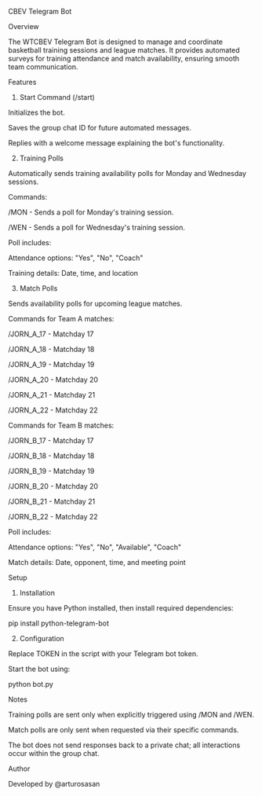 CBEV Telegram Bot

Overview

The WTCBEV Telegram Bot is designed to manage and coordinate basketball training sessions and league matches. It provides automated surveys for training attendance and match availability, ensuring smooth team communication.

Features

1. Start Command (/start)

Initializes the bot.

Saves the group chat ID for future automated messages.

Replies with a welcome message explaining the bot's functionality.

2. Training Polls

Automatically sends training availability polls for Monday and Wednesday sessions.

Commands:

/MON - Sends a poll for Monday's training session.

/WEN - Sends a poll for Wednesday's training session.

Poll includes:

Attendance options: "Yes", "No", "Coach"

Training details: Date, time, and location

3. Match Polls

Sends availability polls for upcoming league matches.

Commands for Team A matches:

/JORN_A_17 - Matchday 17

/JORN_A_18 - Matchday 18

/JORN_A_19 - Matchday 19

/JORN_A_20 - Matchday 20

/JORN_A_21 - Matchday 21

/JORN_A_22 - Matchday 22

Commands for Team B matches:

/JORN_B_17 - Matchday 17

/JORN_B_18 - Matchday 18

/JORN_B_19 - Matchday 19

/JORN_B_20 - Matchday 20

/JORN_B_21 - Matchday 21

/JORN_B_22 - Matchday 22

Poll includes:

Attendance options: "Yes", "No", "Available", "Coach"

Match details: Date, opponent, time, and meeting point

Setup

1. Installation

Ensure you have Python installed, then install required dependencies:

pip install python-telegram-bot

2. Configuration

Replace TOKEN in the script with your Telegram bot token.

Start the bot using:

python bot.py

Notes

Training polls are sent only when explicitly triggered using /MON and /WEN.

Match polls are only sent when requested via their specific commands.

The bot does not send responses back to a private chat; all interactions occur within the group chat.

Author

Developed by @arturosasan
